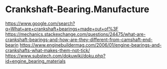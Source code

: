 # Crankshaft-Bearing.Manufacture
https://www.google.com/search?q=What+are+crankshaft+bearings+made+out+of%3F https://mechanics.stackexchange.com/questions/24475/what-are-crankshaft-bearings-and-how-are-they-different-from-camshaft-end-bearin https://www.enginebuildermag.com/2006/01/engine-bearings-and-crankshafts-what-makes-them-not-tick/ https://www.substech.com/dokuwiki/doku.php?id=engine_bearing_materials
